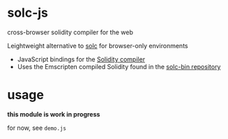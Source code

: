 # solc-js
cross-browser solidity compiler for the web

Leightweight alternative to [solc](https://www.npmjs.com/package/solc) for browser-only environments

* JavaScript bindings for the [Solidity compiler](https://github.com/ethereum/solidity)
* Uses the Emscripten compiled Solidity found in the [solc-bin repository](https://github.com/ethereum/solc-bin)

# usage
**this module is work in progress**

for now, see `demo.js`
